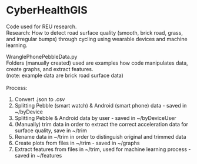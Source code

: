 # CyberHealthGIS
Code used for REU research. <br />
Research: How to detect road surface quality (smooth, brick road, grass, and irregular bumps) through cycling using wearable devices and machine learning.

WranglePhonePebbleData.py<br />
Folders (manually created) used are examples how code manipulates data, create graphs, and extract features.<br />
(note: example data are brick road surface data)<br /><br />
Process:
1. Convert .json to .csv
2. Splitting Pebble (smart watch) & Android (smart phone) data - saved in ~/byDevice
3. Splitting Pebble & Android data by user - saved in ~/byDeviceUser
4. (Manually) trim data in order to extract the correct acceleration data for surface quality, save in ~/trim
5. Rename data in ~/trim in order to distinguish original and trimmed data
6. Create plots from files in ~/trim - saved in ~/graphs
7. Extract features from files in ~/trim, used for machine learning process - saved in ~/features

